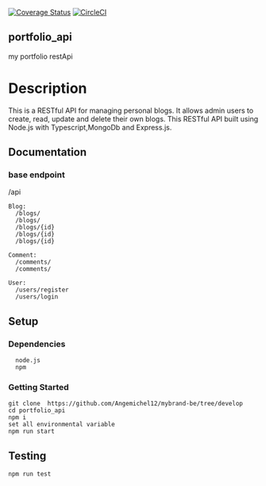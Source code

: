 [![Coverage Status](https://coveralls.io/repos/github/Angemichel12/mybrand-be/badge.svg?branch=develop)](https://coveralls.io/github/Angemichel12/mybrand-be?branch=develop) [![CircleCI](https://dl.circleci.com/status-badge/img/circleci/BahMWXgrr9AgKtgKjKENJe/37d45a15-673e-456d-bde5-2b0542607140/tree/develop.svg?style=svg&circle-token=CCIPRJ_MaJvKagEtEjB9WQNrikshN_d33bac1a4ca013f07d8654e9a19a59a643f2a135)](https://dl.circleci.com/status-badge/redirect/circleci/BahMWXgrr9AgKtgKjKENJe/37d45a15-673e-456d-bde5-2b0542607140/tree/develop)

## portfolio_api

my portfolio restApi

# Description

This is a RESTful API for managing personal blogs. It allows admin users to create, read, update and delete their own blogs. This RESTful API built using Node.js with Typescript,MongoDb and Express.js.

## Documentation

### base endpoint

/api

```
Blog:
  /blogs/
  /blogs/
  /blogs/{id}
  /blogs/{id}
  /blogs/{id}

Comment:
  /comments/
  /comments/

User:
  /users/register
  /users/login
```

## Setup

### Dependencies

```
  node.js
  npm
```

### Getting Started

```
git clone  https://github.com/Angemichel12/mybrand-be/tree/develop
cd portfolio_api
npm i
set all environmental variable
npm run start
```

## Testing

```
npm run test
```
